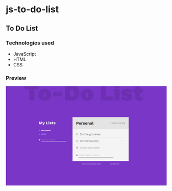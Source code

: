 # js-to-do-list
<h2>To Do List</h2>
<h3>Technologies used</h3>
<ul>
<li>JavaScript</li>
<li>HTML</li>
<li>CSS</li>
</ul>

<h3>Preview</h3>

![previewImage](images/todolist.png)

